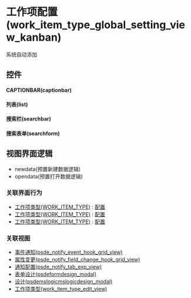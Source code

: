 # 工作项配置(work_item_type_global_setting_view_kanban)  <!-- {docsify-ignore-all} -->


系统自动添加



## 控件
#### CAPTIONBAR(captionbar)
#### 列表(list)
#### 搜索栏(searchbar)
#### 搜索表单(searchform)

## 视图界面逻辑
  * newdata(预置新建数据逻辑)
  * opendata(预置打开数据逻辑)


### 关联界面行为
  * [工作项类型(WORK_ITEM_TYPE)](module/ProjMgmt/work_item_type) : [配置](module/ProjMgmt/work_item_type#界面行为)
  * [工作项类型(WORK_ITEM_TYPE)](module/ProjMgmt/work_item_type) : [配置](module/ProjMgmt/work_item_type#界面行为)
  * [工作项类型(WORK_ITEM_TYPE)](module/ProjMgmt/work_item_type) : [配置](module/ProjMgmt/work_item_type#界面行为)

### 关联视图
  * [事件通知(psde_notify_event_hook_grid_view)](app/view/psde_notify_event_hook_grid_view)
  * [属性变更(psde_notify_field_change_hook_grid_view)](app/view/psde_notify_field_change_hook_grid_view)
  * [通知配置(psde_notify_tab_exp_view)](app/view/psde_notify_tab_exp_view)
  * [表单设计(psdeformdesign_modal)](app/view/psdeformdesign_modal)
  * [设计(psdemslogicmslogicdesign_modal)](app/view/psdemslogicmslogicdesign_modal)
  * [工作项类型(work_item_type_edit_view)](app/view/work_item_type_edit_view)

<script>
 const { createApp } = Vue
  createApp({
    data() {
      return {

      }
    }
  }).use(ElementPlus).mount('#app')
</script>
